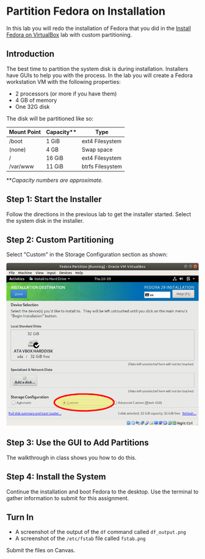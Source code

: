 # Partition Fedora on Installation 

In this lab you will redo the installation of Fedora that you did in the [Install Fedora on VirtualBox](install_fedora_on_virtualbox.md) lab with custom partitioning.

## Introduction 

The best time to partition the system disk is during installation. Installers have GUIs to help you with the process. In the lab you will create a Fedora workstation VM with the following properties: 

  * 2 processors (or more if you have them)
  * 4 GB of memory 
  * One 32G disk
  
The disk will be partitioned like so: 

| Mount Point | Capacity** | Type | 
| --- | --- | --- | 
| /boot | 1 GiB | ext4 Filesystem | 
| (none) | 4 GB | Swap space | 
| / | 16 GiB | ext4 Filesystem | 
| /var/www | 11 GiB | btrfs Filesystem | 

***Capacity numbers are approximate.* 

## Step 1: Start the Installer 

Follow the directions in the previous lab to get the installer started. Select the system disk in the installer. 

## Step 2: Custom Partitioning

Select "Custom" in the Storage Configuration section as shown: 

![](../images/fedora_installer_custom_partitioning.png)

## Step 3: Use the GUI to Add Partitions

The walkthrough in class shows you how to do this. 

## Step 4: Install the System 

Continue the installation and boot Fedora to the desktop. Use the terminal to gather information to submit for this assignment. 

## Turn In 

  * A screenshot of the output of the `df` command called `df_output.png`
  * A screenshot of the `/etc/fstab` file called `fstab.png`

Submit the files on Canvas.
